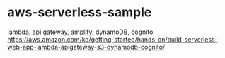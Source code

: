 # aws-serverless-sample
 lambda, api gateway, amplify, dynamoDB, cognito
https://aws.amazon.com/ko/getting-started/hands-on/build-serverless-web-app-lambda-apigateway-s3-dynamodb-cognito/
